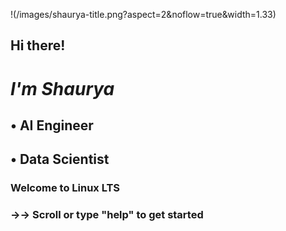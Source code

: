 !(/images/shaurya-title.png?aspect=2&noflow=true&width=1.33)


##   Hi there!

#  *I'm Shaurya*

##   • AI Engineer
##   • Data Scientist





### Welcome to Linux LTS
### →→ Scroll or type "help" to get started
